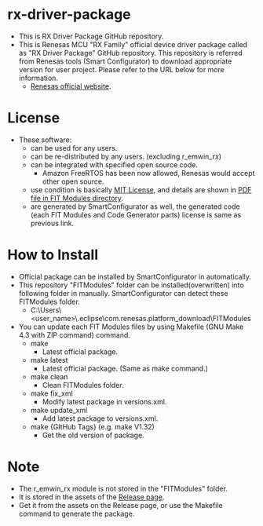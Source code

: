 # rx-driver-package
- This is RX Driver Package GitHub repository.
- This is Renesas MCU "RX Family" official device driver package called as "RX Driver Package" GitHub repository. This repository is referred from Renesas tools (Smart Configurator) to download appropriate version for user project. Please refer to the URL below for more information.
  - [Renesas official website](https://www.renesas.com/products/software-tools/software-os-middleware-driver/software-package/rx-driver-package.html).

# License
- These software:
  - can be used for any users.
  - can be re-distributed by any users. (excluding r_emwin_rx)
  - can be integrated with specified open source code. 
      - Amazon FreeRTOS has been now allowed, Renesas would accept other open source.
  - use condition is basically [MIT License](https://github.com/renesas/rx-driver-package/blob/master/LICENSE), and details are shown in [PDF file in FIT Modules directory](https://github.com/renesas/rx-driver-package/tree/master/doc/license).
  - are generated by SmartConfigurator as well, the generated code (each FIT Modules and Code Generator parts) license is same as previous link.

# How to Install
- Official package can be installed by SmartConfigurator in automatically.
- This repository "FITModules" folder can be installed(overwritten) into following folder in manually. SmartConfigurator can detect these FITModules folder.
    - C:\Users\\<user_name>\\.eclipse\com.renesas.platform_download\FITModules
- You can update each FIT Modules files by using Makefile (GNU Make 4.3 with ZIP command) command.
    - make
        - Latest official package.
    - make latest
        - Latest official package. (Same as make command.)
    - make clean
        - Clean FITModules folder.
    - make fix_xml
        - Modify latest package in versions.xml. 
    - make update_xml
        - Add latest package to versions.xml. 
    - make {GItHub Tags} (e.g. make V1.32)
        - Get the old version of package. 

# Note
- The r_emwin_rx module is not stored in the "FITModules" folder.
- It is stored in the assets of the [Release page](https://github.com/renesas/rx-driver-package/releases).
- Get it from the assets on the Release page, or use the Makefile command to generate the package.
